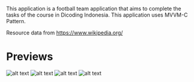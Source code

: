 This application is a football team application that aims to complete the tasks of the course in Dicoding Indonesia.
This application uses MVVM-C Pattern.

Resource data from  https://www.wikipedia.org/
# Previews
![alt text](/Preview/splashscreen.png?raw=true)
![alt text](/Preview/home.png?raw=true)
![alt text](/Preview/detail.png?raw=true)
![alt text](/Preview/profile.png?raw=true)
